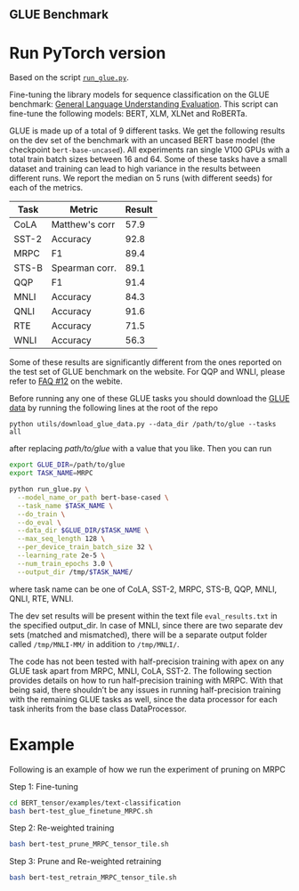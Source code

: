## GLUE Benchmark

# Run PyTorch version

Based on the script [`run_glue.py`](https://github.com/huggingface/transformers/blob/master/examples/text-classification/run_glue.py).

Fine-tuning the library models for sequence classification on the GLUE benchmark: [General Language Understanding
Evaluation](https://gluebenchmark.com/). This script can fine-tune the following models: BERT, XLM, XLNet and RoBERTa.

GLUE is made up of a total of 9 different tasks. We get the following results on the dev set of the benchmark with an
uncased  BERT base model (the checkpoint `bert-base-uncased`). All experiments ran single V100 GPUs with a total train
batch sizes between 16 and 64. Some of these tasks have a small dataset and training can lead to high variance in the results
between different runs. We report the median on 5 runs (with different seeds) for each of the metrics.

| Task  | Metric         | Result |
| ----- | -------------- | ------ |
| CoLA  | Matthew's corr | 57.9   |
| SST-2 | Accuracy       | 92.8   |
| MRPC  | F1             | 89.4   |
| STS-B | Spearman corr. | 89.1   |
| QQP   | F1             | 91.4   |
| MNLI  | Accuracy       | 84.3   |
| QNLI  | Accuracy       | 91.6   |
| RTE   | Accuracy       | 71.5   |
| WNLI  | Accuracy       | 56.3   |

Some of these results are significantly different from the ones reported on the test set
of GLUE benchmark on the website. For QQP and WNLI, please refer to [FAQ #12](https://gluebenchmark.com/faq) on the webite.

Before running any one of these GLUE tasks you should download the
[GLUE data](https://gluebenchmark.com/tasks) by running the following lines at the root of the repo
```
python utils/download_glue_data.py --data_dir /path/to/glue --tasks all
```

after replacing *path/to/glue* with a value that you like. Then you can run

```bash
export GLUE_DIR=/path/to/glue
export TASK_NAME=MRPC

python run_glue.py \
  --model_name_or_path bert-base-cased \
  --task_name $TASK_NAME \
  --do_train \
  --do_eval \
  --data_dir $GLUE_DIR/$TASK_NAME \
  --max_seq_length 128 \
  --per_device_train_batch_size 32 \
  --learning_rate 2e-5 \
  --num_train_epochs 3.0 \
  --output_dir /tmp/$TASK_NAME/
```

where task name can be one of CoLA, SST-2, MRPC, STS-B, QQP, MNLI, QNLI, RTE, WNLI.

The dev set results will be present within the text file `eval_results.txt` in the specified output_dir.
In case of MNLI, since there are two separate dev sets (matched and mismatched), there will be a separate
output folder called `/tmp/MNLI-MM/` in addition to `/tmp/MNLI/`.

The code has not been tested with half-precision training with apex on any GLUE task apart from MRPC, MNLI,
CoLA, SST-2. The following section provides details on how to run half-precision training with MRPC. With that being
said, there shouldn’t be any issues in running half-precision training with the remaining GLUE tasks as well,
since the data processor for each task inherits from the base class DataProcessor.

# Example

Following is an example of how we run the experiment of pruning on MRPC

Step 1: Fine-tuning

```bash
cd BERT_tensor/examples/text-classification
bash bert-test_glue_finetune_MRPC.sh
```

Step 2: Re-weighted training

```bash
bash bert-test_prune_MRPC_tensor_tile.sh
```

Step 3: Prune and Re-weighted retraining

```bash
bash bert-test_retrain_MRPC_tensor_tile.sh
```
